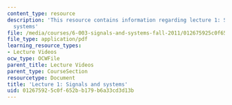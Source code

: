 ```yaml
---
content_type: resource
description: 'This resource contains information regarding lecture 1: Signals and
  systems'
file: /media/courses/6-003-signals-and-systems-fall-2011/012675925c0f652bb179b6a33cd3d13b_MIT6_003F11_lec01.pdf
file_type: application/pdf
learning_resource_types:
- Lecture Videos
ocw_type: OCWFile
parent_title: Lecture Videos
parent_type: CourseSection
resourcetype: Document
title: 'Lecture 1: Signals and systems'
uid: 01267592-5c0f-652b-b179-b6a33cd3d13b
---
```


